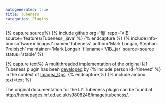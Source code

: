 ```yaml
---
autogenerated: true
title: Tubeness
categories: Plugins
---
```



{% capture source%}
{% include github org='fiji' repo='VIB' source='features/Tubeness\_.java' %}
{% endcapture %}
{% include info-box software='ImageJ' name='Tubeness' author='Mark Longair, Stephan Preibisch' maintainer='Mark Longair' filename='VIB\_.jar' source=source status='stable' %}


{% capture text%}
A multithreaded implementation of the original IJ1 Tubeness plugin has been [developed](https://github.com/imagej/imagej-ops/pull/527) by {% include person id='tinevez' %} in the context of [ImageJ\_Ops](/libs/imagej-ops).
{% endcapture %}
{% include ambox text=text %}

The original documentation for the IJ1 Tubeness plugin can be found at http://homepages.inf.ed.ac.uk/s9808248/imagej/tubeness/.


